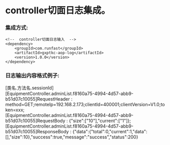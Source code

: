 controller切面日志集成。
====

### 集成方式:

```
<!--  controller切面日志输入  -->
<dependency>
    <groupId>com.runfast</groupId>
    <artifactId>gxptkc-aop-log</artifactId>
    <version>1.0.0</version>
</dependency>
```

### 日志输出内容格式例子:
[类名.方法名.sessionId]\
[EquipmentController.adminList.f8160a75-4994-4d57-abb9-b51d07c10055]RequestHeader : method=GET;remoteIp=192.168.2.173;clientId=400001;clientVersion=V1.0;token=xxx;\
[EquipmentController.adminList.f8160a75-4994-4d57-abb9-b51d07c10055]RequestBody   : {"size":["10"],"current":["1"]};\
[EquipmentController.adminList.f8160a75-4994-4d57-abb9-b51d07c10055]ResponseBody  : {"data":{"total":0,"current":1,"data":[],"size":10},"success":true,"message":"success","status":200}